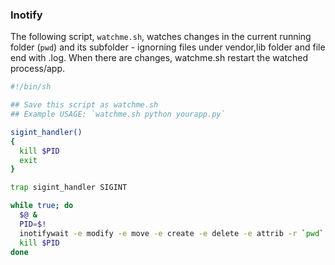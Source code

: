 ### Inotify

The following script, `watchme.sh`, watches changes in the current running folder (`pwd`) and its subfolder - ignorning files under vendor,lib folder and file end with .log.
When there are changes, watchme.sh restart the watched process/app.

```bash
#!/bin/sh

## Save this script as watchme.sh
## Example USAGE: `watchme.sh python yourapp.py`

sigint_handler()
{
  kill $PID
  exit
}

trap sigint_handler SIGINT

while true; do
  $@ &
  PID=$!
  inotifywait -e modify -e move -e create -e delete -e attrib -r `pwd` --exclude (vendor|lib|\.log)
  kill $PID
done
```